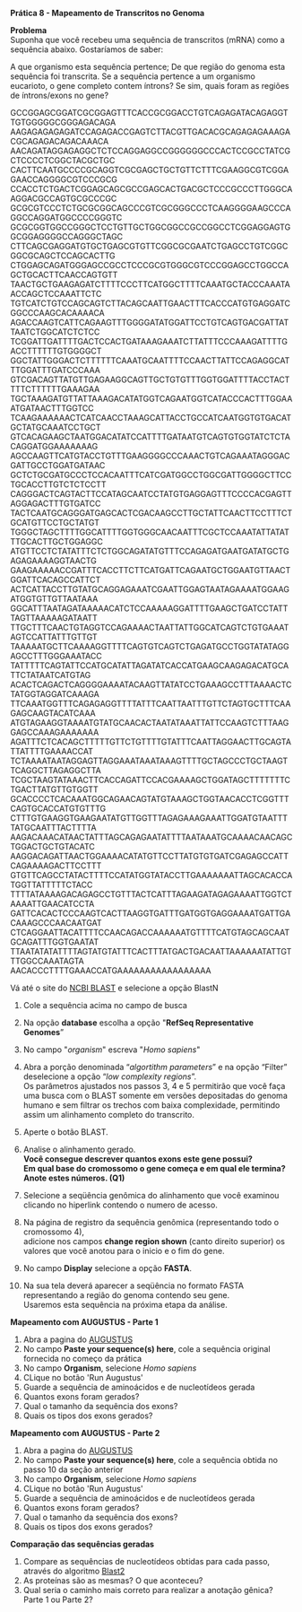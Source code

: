 **Prática 8 - Mapeamento de Transcritos no Genoma**  
  
**Problema**  
Suponha que você recebeu uma sequência de transcritos (mRNA) como a sequência abaixo. Gostaríamos de saber:

A que organismo esta sequência pertence;
De que região do genoma esta sequência foi transcrita.
   Se a sequência pertence a um organismo eucarioto, o gene completo contem íntrons? Se sim, quais foram as regiões de íntrons/exons no gene?


GCCGGAGCGGATCGCGGAGTTTCACCGCGGACCTGTCAGAGATACAGAGGTTGTGGGGGCGGGAGACAGA  
AAGAGAGAGAGATCCAGAGACCGAGTCTTACGTTGACACGCAGAGAGAAAGACGCAGAGACAGACAAACA  
AACAGATAGGAGAGGCTCTCCAGGAGGCCGGGGGGCCCACTCCGCCTATCGCTCCCCTCGGCTACGCTGC  
CACTTCAATGCCCCGCAGGTCGCGAGCTGCTGTTCTTTCGAAGGCGTCGGAGAACCAGGGGCGTCCCGCG  
CCACCTCTGACTCGGAGCAGCGCCGAGCACTGACGCTCCCGCCCTTGGGCAAGGACGCCAGTGCGCCCGC  
GCGCGTCCCTCTGCGCGGCAGCCCGTCGCGGGCCCTCAAGGGGAAGCCCAGGCCAGGATGGCCCCGGGTC  
GCGCGGTGGCCGGGCTCCTGTTGCTGGCGGCCGCCGGCCTCGGAGGAGTGGCGGAGGGGCCAGGGCTAGC  
CTTCAGCGAGGATGTGCTGAGCGTGTTCGGCGCGAATCTGAGCCTGTCGGCGGCGCAGCTCCAGCACTTG  
CTGGAGCAGATGGGAGCCGCCTCCCGCGTGGGCGTCCCGGAGCCTGGCCAGCTGCACTTCAACCAGTGTT  
TAACTGCTGAAGAGATCTTTTCCCTTCATGGCTTTTCAAATGCTACCCAAATAACCAGCTCCAAATTCTC  
TGTCATCTGTCCAGCAGTCTTACAGCAATTGAACTTTCACCCATGTGAGGATCGGCCCAAGCACAAAACA  
AGACCAAGTCATTCAGAAGTTTGGGGATATGGATTCCTGTCAGTGACGATTATTAATCTGGCATCTCTCC  
TCGGATTGATTTTGACTCCACTGATAAAGAAATCTTATTTCCCAAAGATTTTGACCTTTTTTGTGGGGCT  
GGCTATTGGGACTCTTTTTTCAAATGCAATTTTCCAACTTATTCCAGAGGCATTTGGATTTGATCCCAAA  
GTCGACAGTTATGTTGAGAAGGCAGTTGCTGTGTTTGGTGGATTTTACCTACTTTTCTTTTTTGAAAGAA  
TGCTAAAGATGTTATTAAAGACATATGGTCAGAATGGTCATACCCACTTTGGAAATGATAACTTTGGTCC  
TCAAGAAAAAACTCATCAACCTAAAGCATTACCTGCCATCAATGGTGTGACATGCTATGCAAATCCTGCT  
GTCACAGAAGCTAATGGACATATCCATTTTGATAATGTCAGTGTGGTATCTCTACAGGATGGAAAAAAAG  
AGCCAAGTTCATGTACCTGTTTGAAGGGGCCCAAACTGTCAGAAATAGGGACGATTGCCTGGATGATAAC  
GCTCTGCGATGCCCTCCACAATTTCATCGATGGCCTGGCGATTGGGGCTTCCTGCACCTTGTCTCTCCTT  
CAGGGACTCAGTACTTCCATAGCAATCCTATGTGAGGAGTTTCCCCACGAGTTAGGAGACTTTGTGATCC  
TACTCAATGCAGGGATGAGCACTCGACAAGCCTTGCTATTCAACTTCCTTTCTGCATGTTCCTGCTATGT  
TGGGCTAGCTTTTGGCATTTTGGTGGGCAACAATTTCGCTCCAAATATTATATTTGCACTTGCTGGAGGC  
ATGTTCCTCTATATTTCTCTGGCAGATATGTTTCCAGAGATGAATGATATGCTGAGAGAAAAGGTAACTG  
GAAGAAAAACCGATTTCACCTTCTTCATGATTCAGAATGCTGGAATGTTAACTGGATTCACAGCCATTCT  
ACTCATTACCTTGTATGCAGGAGAAATCGAATTGGAGTAATAGAAAATGGAAGATGGTGTTGTTAATAAA  
GGCATTTAATAGATAAAAACATCTCCAAAAAGGATTTTGAAGCTGATCCTATTTAGTTAAAAAGATAATT  
TTGCTTTCAACTGTAGGTCCAGAAAACTAATTATTGGCATCAGTCTGTGAAATAGTCCATTATTTGTTGT  
TAAAAATGCTTCAAAAGGTTTTCAGTGTCAGTCTGAGATGCCTGGTATATAGGAGCCTTTGGGAAATACC  
TATTTTTCAGTATTCCATGCATATTAGATATCACCATGAAGCAAGAGACATGCATTCTATAATCATGTAG  
ACACTCAGACTCAGGGGAAAATACAAGTTATATCCTGAAAGCCTTTAAAACTCTATGGTAGGATCAAAGA  
TTCAAATGGTTTCAGAGAGGTTTTATTTCAATTAATTTGTTCTAGTGCTTTCAAGAGCAAGTACATCAAA  
ATGTAGAAGGTAAAATGTATGCAACACTAATATAAATTATTCCAAGTCTTTAAGGAGCCAAAGAAAAAAA  
AGATTTCTCACAGCTTTTTGTTCTGTTTTGTATTTCAATTAGGAACTTGCAGTATTATTTTGAAAACCAT  
TCTAAAATAATAGGAGTTAGGAAATAAATAAAGTTTTGCTAGCCCTGCTAAGTTCAGGCTTAGAGGCTTA  
TCGCTAAGTATAAACTTCACCAGATTCCACGAAAAGCTGGATAGCTTTTTTTCTGACTTATGTTGTGGTT  
GCACCCCTCACAAATGGCAGAACAGTATGTAAAGCTGGTAACACCTCGGTTTCAGTGCACCATGTGTTTG  
CTTTGTGAAGGTGAAGAATATGTTGGTTTAGAGAAAGAAATTGGATGTAATTTTATGCAATTTACTTTTA  
AAGACAAACATAACTATTTAGCAGAGAATATTTTAATAAATGCAAAACAACAGCTGGACTGCTGTACATC  
AAGGACAGATTAACTGGAAAACATATGTTCCTTATGTGTGATCGAGAGCCATTCAGAAAAGACTTCCTTT  
GTGTTCAGCCTATACTTTTCCATATGGTATACCTTGAAAAAAATTAGCACACCATGGTTATTTTTCTACC  
TTTTATAAAAGACAGAGCCTGTTTACTCATTTAGAAGATAGAGAAAATTGGTCTAAAATTGAACATCCTA  
GATTCACACTCCCAAGTCACTTAAGGTGATTTGATGGTGAGGAAAATGATTGACAAAGCCCAACAATGAT  
CTCAGGAATTACATTTTCCAACAGACCAAAAAATGTTTTCATGTAGCAGCAATGCAGATTTGGTGAATAT  
TTAATATATATTTTAGTATGTATTTCACTTTATGACTGACAATTAAAAAATATTGTTTGGCCAAATAGTA  
AACACCCTTTTGAAACCATGAAAAAAAAAAAAAAAAA

Vá até o site do [NCBI BLAST](https://blast.ncbi.nlm.nih.gov/Blast.cgi) e selecione a opção BlastN



1.  Cole a sequência acima no campo de busca

2.   Na opção **database** escolha a opção \"**RefSeq Representative Genomes**”  

3.   No campo \"*organism*\" escreva \"*Homo sapiens*\"  

4.   Abra a porção denominada “*algortithm parameters*” e na opção “Filter” deselecione a opção “*low complexity regions*”.   
     Os parâmetros ajustados nos passos 3, 4 e 5 permitirão que você faça uma busca com o BLAST somente em versões depositadas do genoma humano e sem filtrar os trechos com baixa complexidade, permitindo assim um alinhamento completo do transcrito.  

5.   Aperte o botão BLAST.  

6.   Analise o alinhamento gerado.   
        **Você consegue descrever quantos exons este gene possui?**  
        **Em qual base do cromossomo o gene começa e em qual ele termina?**  
        **Anote estes números. (Q1)**  
  
7.   Selecione a seqüência genômica do alinhamento que você examinou clicando no hiperlink contendo o numero de acesso.  

8.   Na página de registro da sequência genômica (representando todo o cromossomo 4),  
        adicione nos campos **change region shown** (canto direito superior) os valores que você anotou para o inicio e o fim do gene.  

9. No campo **Display** selecione a opção **FASTA**.  

10.  Na sua tela deverá aparecer a seqüência no formato FASTA representando a região do genoma contendo seu gene.  
     Usaremos esta sequência na próxima etapa da análise.

**Mapeamento com AUGUSTUS - Parte 1**
1. Abra a pagina do [AUGUSTUS](https://bioinf.uni-greifswald.de/augustus/submission.php)
2. No campo **Paste your sequence(s) here**, cole a sequência original fornecida no começo da prática  
3. No campo **Organism**, selecione *Homo sapiens*
4. CLique no botão 'Run Augustus'
5. Guarde a sequência de aminoácidos e de nucleotídeos gerada
6. Quantos exons foram gerados?
7. Qual o tamanho da sequência dos exons?
8. Quais os tipos dos exons gerados?

**Mapeamento com AUGUSTUS - Parte 2**
1. Abra a pagina do [AUGUSTUS](https://bioinf.uni-greifswald.de/augustus/submission.php)
2. No campo **Paste your sequence(s) here**, cole a sequência obtida no passo 10 da seção anterior
3. No campo **Organism**, selecione *Homo sapiens*
4. CLique no botão 'Run Augustus'
5. Guarde a sequência de aminoácidos e de nucleotídeos gerada
6. Quantos exons foram gerados?
7. Qual o tamanho da sequência dos exons?
8. Quais os tipos dos exons gerados?

**Comparação das sequências geradas**
1. Compare as sequências de nucleotídeos obtidas para cada passo, através do algoritmo [Blast2](https://blast.ncbi.nlm.nih.gov/Blast.cgi?BLAST_SPEC=blast2seq&LINK_LOC=align2seq&PAGE_TYPE=BlastSearch)
2. As proteínas são as mesmas? O que aconteceu?
3. Qual seria o caminho mais correto para realizar a anotação gênica? Parte 1 ou Parte 2?

